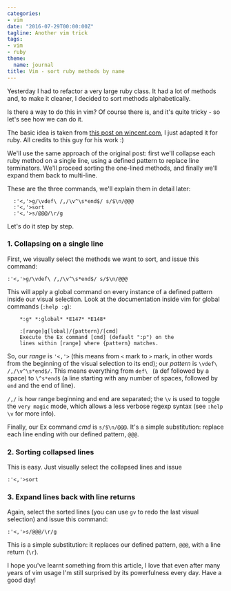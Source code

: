 ```yaml
---
categories:
- vim
date: "2016-07-29T00:00:00Z"
tagline: Another vim trick
tags:
- vim
- ruby
theme:
  name: journal
title: Vim - sort ruby methods by name
---
```



Yesterday I had to refactor a very large ruby class. It had a lot of methods and, to make it cleaner, I decided to sort methods alphabetically.

Is there a way to do this in vim? Of course there is, and it's quite tricky - so let's see how we can do it.

The basic idea is taken from [this post on wincent.com](https://wincent.com/wiki/Sorting_functions_by_name_in_Vim), I just adapted it for ruby. All credits to this guy for his work :)

We'll use the same approach of the original post: first we'll collapse each ruby method on a single line, using a defined pattern to replace line terminators. We'll proceed sorting the one-lined methods, and finally we'll expand them back to multi-line.

These are the three commands, we'll explain them in detail later:

      :'<,'>g/\vdef\ /,/\v^\s*end$/ s/$\n/@@@
      :'<,'>sort
      :'<,'>s/@@@/\r/g

Let's do it step by step.

### 1. Collapsing on a single line

First, we visually select the methods we want to sort, and issue this command:

```
:'<,'>g/\vdef\ /,/\v^\s*end$/ s/$\n/@@@
```

This will apply a global command on every instance of a defined pattern inside our visual selection. Look at the documentation inside vim for global commands (`:help :g`):

        *:g* *:global* *E147* *E148*

        :[range]g[lobal]/{pattern}/[cmd]
        Execute the Ex command [cmd] (default ":p") on the
        lines within [range] where {pattern} matches.

So, our _range_ is `'<,'>` (this means from `<` mark to `>` mark, in other words from the beginning of the visual selection to its end); our _pattern_ is `\vdef\ /,/\v^\s*end$/`. This means everything from `def\ ` (a def followed by a space) to `\^s*end$` (a line starting with any number of spaces, followed by `end` and the end of line).

`/,/` is how range beginning and end are separated; the `\v` is used to toggle the `very magic` mode, which allows a less verbose regexp syntax (see `:help \v` for more info).

Finally, our Ex command _cmd_ is `s/$\n/@@@`. It's a simple substitution: replace each line ending with our defined pattern, `@@@`.


### 2. Sorting collapsed lines

This is easy. Just visually select the collapsed lines and issue

```
:'<,'>sort
```

### 3. Expand lines back with line returns

Again, select the sorted lines (you can use `gv` to redo the last visual selection) and issue this command:

```
:'<,'>s/@@@/\r/g
```

This is a simple substitution: it replaces our defined pattern, `@@@`, with a line return (`\r`).

I hope you've learnt something from this article, I love that even after many years of vim usage I'm still surprised by its powerfulness every day. Have a good day!

